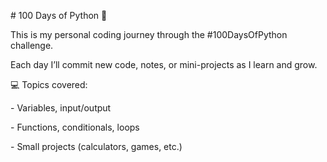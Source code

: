 \# 100 Days of Python 🐍



This is my personal coding journey through the #100DaysOfPython challenge.  

Each day I’ll commit new code, notes, or mini-projects as I learn and grow.



💻 Topics covered:

\- Variables, input/output

\- Functions, conditionals, loops

\- Small projects (calculators, games, etc.)

